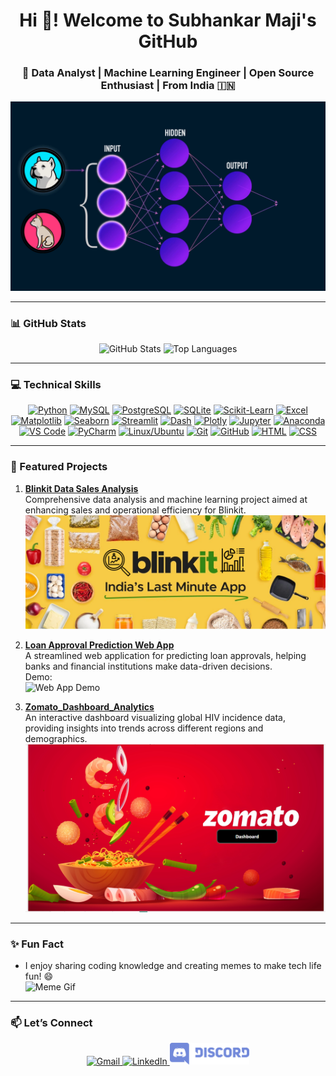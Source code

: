 
<h1 align="center">Hi 👋! Welcome to Subhankar Maji's GitHub</h1>
<h3 align="center">🚀 Data Analyst | Machine Learning Engineer | Open Source Enthusiast | From India 🇮🇳</h3>

<div align="center">
  <img src="https://github.com/coder-akram-khan/coder-akram-khan/blob/main/Types%20Of%20Activation%20Functions%20in%20Neural%20Networks%20and%20Rationale%20behind%20it.gif?raw=true" width="1000" alt="Coding Gif" />
</div>

---

### 📊 GitHub Stats  
<div align="center">
  <img src="https://github-readme-stats.vercel.app/api?username=subhankarmaji12&show_icons=true&theme=dracula" height="150" alt="GitHub Stats" />
  <img src="https://github-readme-stats.vercel.app/api/top-langs?username=coder-akram-khan&layout=compact&theme=dracula" height="150" alt="Top Languages" />
</div>

---

### 💻 Technical Skills  
<div align="center"> <a href="#"><img src="https://img.shields.io/badge/Python-%2314354C.svg?style=for-the-badge&logo=python&logoColor=white" alt="Python" /></a> <a href="#"><img src="https://img.shields.io/badge/MySQL-%2300758F.svg?style=for-the-badge&logo=mysql&logoColor=white" alt="MySQL" /></a> <a href="#"><img src="https://img.shields.io/badge/PostgreSQL-%23336791.svg?style=for-the-badge&logo=postgresql&logoColor=white" alt="PostgreSQL" /></a> <a href="#"><img src="https://img.shields.io/badge/SQLite-%23003B57.svg?style=for-the-badge&logo=sqlite&logoColor=white" alt="SQLite" /></a> <a href="#"><img src="https://img.shields.io/badge/Scikit--Learn-%23F7931E.svg?style=for-the-badge&logo=scikit-learn&logoColor=white" alt="Scikit-Learn" /></a> <a href="#"><img src="https://img.shields.io/badge/Excel-%2300758F.svg?style=for-the-badge&logo=microsoft-excel&logoColor=white" alt="Excel" /></a> <a href="#"><img src="https://img.shields.io/badge/Matplotlib-%23013243.svg?style=for-the-badge&logo=matplotlib&logoColor=white" alt="Matplotlib" /></a> <a href="#"><img src="https://img.shields.io/badge/Seaborn-%23005C84.svg?style=for-the-badge&logo=seaborn&logoColor=white" alt="Seaborn" /></a> <a href="#"><img src="https://img.shields.io/badge/Streamlit-%23FF4B4B.svg?style=for-the-badge&logo=streamlit&logoColor=white" alt="Streamlit" /></a> <a href="#"><img src="https://img.shields.io/badge/Dash-%230176B6.svg?style=for-the-badge&logo=plotly&logoColor=white" alt="Dash" /></a> <a href="#"><img src="https://img.shields.io/badge/Plotly-%233F4F75.svg?style=for-the-badge&logo=plotly&logoColor=white" alt="Plotly" /></a> <a href="#"><img src="https://img.shields.io/badge/Jupyter-%23F37626.svg?style=for-the-badge&logo=jupyter&logoColor=white" alt="Jupyter" /></a> <a href="#"><img src="https://img.shields.io/badge/Anaconda-%2344A833.svg?style=for-the-badge&logo=anaconda&logoColor=white" alt="Anaconda" /></a> <a href="#"><img src="https://img.shields.io/badge/VS_Code-%23007ACC.svg?style=for-the-badge&logo=visual-studio-code&logoColor=white" alt="VS Code" /></a> <a href="#"><img src="https://img.shields.io/badge/PyCharm-%2300C4B7.svg?style=for-the-badge&logo=pycharm&logoColor=white" alt="PyCharm" /></a> <a href="#"><img src="https://img.shields.io/badge/Linux/Ubuntu-%23E95420.svg?style=for-the-badge&logo=ubuntu&logoColor=white" alt="Linux/Ubuntu" /></a> <a href="#"><img src="https://img.shields.io/badge/Git-%23F05032.svg?style=for-the-badge&logo=git&logoColor=white" alt="Git" /></a> <a href="#"><img src="https://img.shields.io/badge/GitHub-%23181717.svg?style=for-the-badge&logo=github&logoColor=white" alt="GitHub" /></a>  <a href="#"><img src="https://img.shields.io/badge/HTML-%23E34F26.svg?style=for-the-badge&logo=html5&logoColor=white" alt="HTML" /></a> <a href="#"><img src="https://img.shields.io/badge/CSS-%231572B6.svg?style=for-the-badge&logo=css3&logoColor=white" alt="CSS" /></a> </div>

---

### 🔨 Featured Projects  
1. **[Blinkit Data Sales Analysis](https://github.com/subhankarmaji12/blinkit-sales-analysis)**  
   Comprehensive data analysis and machine learning project aimed at enhancing sales and operational efficiency for Blinkit.  
   ![Blinkit Project](https://github.com/subhankarmaji12/blinkit-sales-analysis/blob/main/BlinkitDataAnalysis.png?raw=true)

2. **[Loan Approval Prediction Web App](https://github.com/subhankarmaji12/Loan-Approval-Prediction-Web-App)**  
   A streamlined web application for predicting loan approvals, helping banks and financial institutions make data-driven decisions.  
   Demo:  
   ![Web App Demo](https://github.com/subhankarmaji12/Loan-Approval-Prediction-Web-App/blob/main/assets/2024-12-21%2017-52-18.gif?raw=true)

3. **[Zomato_Dashboard_Analytics](https://github.com/subhankarmaji12/Zomato_Dashboard_Analytics)**  
   An interactive dashboard visualizing global HIV incidence data, providing insights into trends across different regions and demographics.  
   ![Blinkit Project](https://github.com/subhankarmaji12/Zomato_Dashboard_Analytics/blob/main/index.png?raw=true)

---

### ✨ Fun Fact  
- I enjoy sharing coding knowledge and creating memes to make tech life fun! 😄  
  ![Meme Gif](https://media.giphy.com/media/13HgwGsXF0aiGY/giphy.gif)

---

### 📫 Let’s Connect  
<div align="center">
  
  <a href="mailto:subhankarmajiwork@gmail.com" target="_blank">
    <img src="https://img.shields.io/badge/Gmail-D14836?style=for-the-badge&logo=gmail&logoColor=white" height="35" alt="Gmail" />
  </a>
  <a href="https://www.linkedin.com/in/subhankar-maji-7aba49238/" target="_blank">
    <img src="https://img.shields.io/badge/LinkedIn-0077B5?style=for-the-badge&logo=linkedin&logoColor=white" height="35" alt="LinkedIn" />
  </a>
  <a href="https://discord.com/users/_subhankarmaji" target="_blank">
    <img src="https://github.com/coder-akram-khan/coder-akram-khan/blob/main/pngwing.com(5).png?raw=true" height="35" alt="Discord" />
  </a>
</div>

